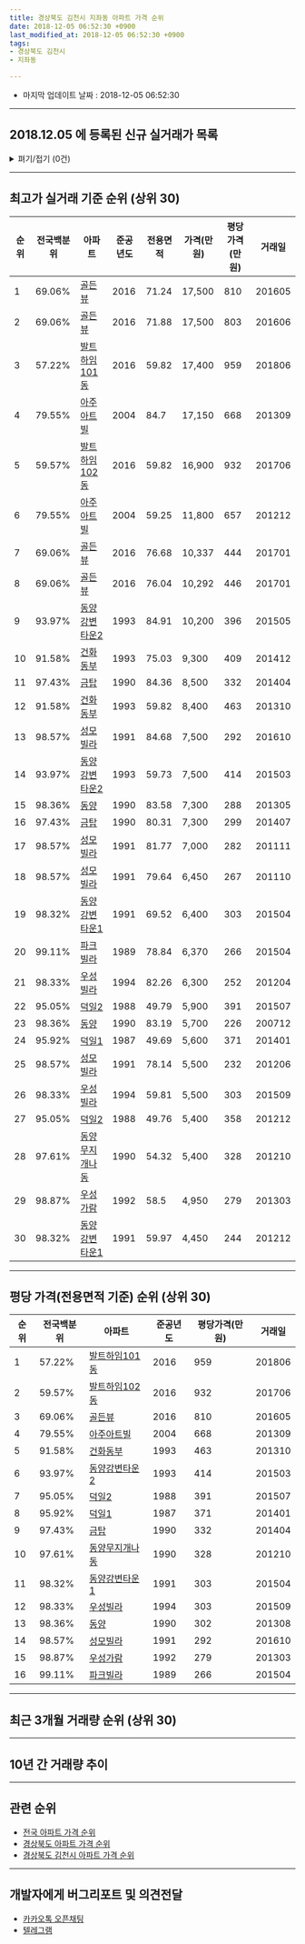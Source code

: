 ```yaml
---
title: 경상북도 김천시 지좌동 아파트 가격 순위
date: 2018-12-05 06:52:30 +0900
last_modified_at: 2018-12-05 06:52:30 +0900
tags:
- 경상북도 김천시
- 지좌동

---
```


* 마지막 업데이트 날짜 : 2018-12-05 06:52:30

---

## 2018.12.05 에 등록된 신규 실거래가 목록

<details>
<summary>펴기/접기 (0건)</summary>
<div markdown="1">

|아파트|전국백분위|준공년도|전용면적|가격(만원)|평당가격(만원)|거래일|
|---|---|---|---|---|---|---|
|없음|||||||


</div>
</details>

---

## 최고가 실거래 기준 순위 (상위 30)


|순위|전국백분위|아파트|준공년도|전용면적|가격(만원)|평당가격(만원)|거래일|
|---|---|---|---|---|---|---|---|
|1|69.06%|[골든뷰](https://search.naver.com/search.naver?query=%EA%B2%BD%EC%83%81%EB%B6%81%EB%8F%84+%EA%B9%80%EC%B2%9C%EC%8B%9C+%EC%A7%80%EC%A2%8C%EB%8F%99+%EA%B3%A8%EB%93%A0%EB%B7%B0)|2016|71.24|17,500|810|201605|
|2|69.06%|[골든뷰](https://search.naver.com/search.naver?query=%EA%B2%BD%EC%83%81%EB%B6%81%EB%8F%84+%EA%B9%80%EC%B2%9C%EC%8B%9C+%EC%A7%80%EC%A2%8C%EB%8F%99+%EA%B3%A8%EB%93%A0%EB%B7%B0)|2016|71.88|17,500|803|201606|
|3|57.22%|[발트하임101동](https://search.naver.com/search.naver?query=%EA%B2%BD%EC%83%81%EB%B6%81%EB%8F%84+%EA%B9%80%EC%B2%9C%EC%8B%9C+%EC%A7%80%EC%A2%8C%EB%8F%99+%EB%B0%9C%ED%8A%B8%ED%95%98%EC%9E%84101%EB%8F%99)|2016|59.82|17,400|959|201806|
|4|79.55%|[아주아트빌](https://search.naver.com/search.naver?query=%EA%B2%BD%EC%83%81%EB%B6%81%EB%8F%84+%EA%B9%80%EC%B2%9C%EC%8B%9C+%EC%A7%80%EC%A2%8C%EB%8F%99+%EC%95%84%EC%A3%BC%EC%95%84%ED%8A%B8%EB%B9%8C)|2004|84.7|17,150|668|201309|
|5|59.57%|[발트하임102동](https://search.naver.com/search.naver?query=%EA%B2%BD%EC%83%81%EB%B6%81%EB%8F%84+%EA%B9%80%EC%B2%9C%EC%8B%9C+%EC%A7%80%EC%A2%8C%EB%8F%99+%EB%B0%9C%ED%8A%B8%ED%95%98%EC%9E%84102%EB%8F%99)|2016|59.82|16,900|932|201706|
|6|79.55%|[아주아트빌](https://search.naver.com/search.naver?query=%EA%B2%BD%EC%83%81%EB%B6%81%EB%8F%84+%EA%B9%80%EC%B2%9C%EC%8B%9C+%EC%A7%80%EC%A2%8C%EB%8F%99+%EC%95%84%EC%A3%BC%EC%95%84%ED%8A%B8%EB%B9%8C)|2004|59.25|11,800|657|201212|
|7|69.06%|[골든뷰](https://search.naver.com/search.naver?query=%EA%B2%BD%EC%83%81%EB%B6%81%EB%8F%84+%EA%B9%80%EC%B2%9C%EC%8B%9C+%EC%A7%80%EC%A2%8C%EB%8F%99+%EA%B3%A8%EB%93%A0%EB%B7%B0)|2016|76.68|10,337|444|201701|
|8|69.06%|[골든뷰](https://search.naver.com/search.naver?query=%EA%B2%BD%EC%83%81%EB%B6%81%EB%8F%84+%EA%B9%80%EC%B2%9C%EC%8B%9C+%EC%A7%80%EC%A2%8C%EB%8F%99+%EA%B3%A8%EB%93%A0%EB%B7%B0)|2016|76.04|10,292|446|201701|
|9|93.97%|[동양강변타운2](https://search.naver.com/search.naver?query=%EA%B2%BD%EC%83%81%EB%B6%81%EB%8F%84+%EA%B9%80%EC%B2%9C%EC%8B%9C+%EC%A7%80%EC%A2%8C%EB%8F%99+%EB%8F%99%EC%96%91%EA%B0%95%EB%B3%80%ED%83%80%EC%9A%B42)|1993|84.91|10,200|396|201505|
|10|91.58%|[건화동부](https://search.naver.com/search.naver?query=%EA%B2%BD%EC%83%81%EB%B6%81%EB%8F%84+%EA%B9%80%EC%B2%9C%EC%8B%9C+%EC%A7%80%EC%A2%8C%EB%8F%99+%EA%B1%B4%ED%99%94%EB%8F%99%EB%B6%80)|1993|75.03|9,300|409|201412|
|11|97.43%|[금탑](https://search.naver.com/search.naver?query=%EA%B2%BD%EC%83%81%EB%B6%81%EB%8F%84+%EA%B9%80%EC%B2%9C%EC%8B%9C+%EC%A7%80%EC%A2%8C%EB%8F%99+%EA%B8%88%ED%83%91)|1990|84.36|8,500|332|201404|
|12|91.58%|[건화동부](https://search.naver.com/search.naver?query=%EA%B2%BD%EC%83%81%EB%B6%81%EB%8F%84+%EA%B9%80%EC%B2%9C%EC%8B%9C+%EC%A7%80%EC%A2%8C%EB%8F%99+%EA%B1%B4%ED%99%94%EB%8F%99%EB%B6%80)|1993|59.82|8,400|463|201310|
|13|98.57%|[성모빌라](https://search.naver.com/search.naver?query=%EA%B2%BD%EC%83%81%EB%B6%81%EB%8F%84+%EA%B9%80%EC%B2%9C%EC%8B%9C+%EC%A7%80%EC%A2%8C%EB%8F%99+%EC%84%B1%EB%AA%A8%EB%B9%8C%EB%9D%BC)|1991|84.68|7,500|292|201610|
|14|93.97%|[동양강변타운2](https://search.naver.com/search.naver?query=%EA%B2%BD%EC%83%81%EB%B6%81%EB%8F%84+%EA%B9%80%EC%B2%9C%EC%8B%9C+%EC%A7%80%EC%A2%8C%EB%8F%99+%EB%8F%99%EC%96%91%EA%B0%95%EB%B3%80%ED%83%80%EC%9A%B42)|1993|59.73|7,500|414|201503|
|15|98.36%|[동양](https://search.naver.com/search.naver?query=%EA%B2%BD%EC%83%81%EB%B6%81%EB%8F%84+%EA%B9%80%EC%B2%9C%EC%8B%9C+%EC%A7%80%EC%A2%8C%EB%8F%99+%EB%8F%99%EC%96%91)|1990|83.58|7,300|288|201305|
|16|97.43%|[금탑](https://search.naver.com/search.naver?query=%EA%B2%BD%EC%83%81%EB%B6%81%EB%8F%84+%EA%B9%80%EC%B2%9C%EC%8B%9C+%EC%A7%80%EC%A2%8C%EB%8F%99+%EA%B8%88%ED%83%91)|1990|80.31|7,300|299|201407|
|17|98.57%|[성모빌라](https://search.naver.com/search.naver?query=%EA%B2%BD%EC%83%81%EB%B6%81%EB%8F%84+%EA%B9%80%EC%B2%9C%EC%8B%9C+%EC%A7%80%EC%A2%8C%EB%8F%99+%EC%84%B1%EB%AA%A8%EB%B9%8C%EB%9D%BC)|1991|81.77|7,000|282|201111|
|18|98.57%|[성모빌라](https://search.naver.com/search.naver?query=%EA%B2%BD%EC%83%81%EB%B6%81%EB%8F%84+%EA%B9%80%EC%B2%9C%EC%8B%9C+%EC%A7%80%EC%A2%8C%EB%8F%99+%EC%84%B1%EB%AA%A8%EB%B9%8C%EB%9D%BC)|1991|79.64|6,450|267|201110|
|19|98.32%|[동양강변타운1](https://search.naver.com/search.naver?query=%EA%B2%BD%EC%83%81%EB%B6%81%EB%8F%84+%EA%B9%80%EC%B2%9C%EC%8B%9C+%EC%A7%80%EC%A2%8C%EB%8F%99+%EB%8F%99%EC%96%91%EA%B0%95%EB%B3%80%ED%83%80%EC%9A%B41)|1991|69.52|6,400|303|201504|
|20|99.11%|[파크빌라](https://search.naver.com/search.naver?query=%EA%B2%BD%EC%83%81%EB%B6%81%EB%8F%84+%EA%B9%80%EC%B2%9C%EC%8B%9C+%EC%A7%80%EC%A2%8C%EB%8F%99+%ED%8C%8C%ED%81%AC%EB%B9%8C%EB%9D%BC)|1989|78.84|6,370|266|201504|
|21|98.33%|[우성빌라](https://search.naver.com/search.naver?query=%EA%B2%BD%EC%83%81%EB%B6%81%EB%8F%84+%EA%B9%80%EC%B2%9C%EC%8B%9C+%EC%A7%80%EC%A2%8C%EB%8F%99+%EC%9A%B0%EC%84%B1%EB%B9%8C%EB%9D%BC)|1994|82.26|6,300|252|201204|
|22|95.05%|[덕일2](https://search.naver.com/search.naver?query=%EA%B2%BD%EC%83%81%EB%B6%81%EB%8F%84+%EA%B9%80%EC%B2%9C%EC%8B%9C+%EC%A7%80%EC%A2%8C%EB%8F%99+%EB%8D%95%EC%9D%BC2)|1988|49.79|5,900|391|201507|
|23|98.36%|[동양](https://search.naver.com/search.naver?query=%EA%B2%BD%EC%83%81%EB%B6%81%EB%8F%84+%EA%B9%80%EC%B2%9C%EC%8B%9C+%EC%A7%80%EC%A2%8C%EB%8F%99+%EB%8F%99%EC%96%91)|1990|83.19|5,700|226|200712|
|24|95.92%|[덕일1](https://search.naver.com/search.naver?query=%EA%B2%BD%EC%83%81%EB%B6%81%EB%8F%84+%EA%B9%80%EC%B2%9C%EC%8B%9C+%EC%A7%80%EC%A2%8C%EB%8F%99+%EB%8D%95%EC%9D%BC1)|1987|49.69|5,600|371|201401|
|25|98.57%|[성모빌라](https://search.naver.com/search.naver?query=%EA%B2%BD%EC%83%81%EB%B6%81%EB%8F%84+%EA%B9%80%EC%B2%9C%EC%8B%9C+%EC%A7%80%EC%A2%8C%EB%8F%99+%EC%84%B1%EB%AA%A8%EB%B9%8C%EB%9D%BC)|1991|78.14|5,500|232|201206|
|26|98.33%|[우성빌라](https://search.naver.com/search.naver?query=%EA%B2%BD%EC%83%81%EB%B6%81%EB%8F%84+%EA%B9%80%EC%B2%9C%EC%8B%9C+%EC%A7%80%EC%A2%8C%EB%8F%99+%EC%9A%B0%EC%84%B1%EB%B9%8C%EB%9D%BC)|1994|59.81|5,500|303|201509|
|27|95.05%|[덕일2](https://search.naver.com/search.naver?query=%EA%B2%BD%EC%83%81%EB%B6%81%EB%8F%84+%EA%B9%80%EC%B2%9C%EC%8B%9C+%EC%A7%80%EC%A2%8C%EB%8F%99+%EB%8D%95%EC%9D%BC2)|1988|49.76|5,400|358|201212|
|28|97.61%|[동양무지개나동](https://search.naver.com/search.naver?query=%EA%B2%BD%EC%83%81%EB%B6%81%EB%8F%84+%EA%B9%80%EC%B2%9C%EC%8B%9C+%EC%A7%80%EC%A2%8C%EB%8F%99+%EB%8F%99%EC%96%91%EB%AC%B4%EC%A7%80%EA%B0%9C%EB%82%98%EB%8F%99)|1990|54.32|5,400|328|201210|
|29|98.87%|[우성가람](https://search.naver.com/search.naver?query=%EA%B2%BD%EC%83%81%EB%B6%81%EB%8F%84+%EA%B9%80%EC%B2%9C%EC%8B%9C+%EC%A7%80%EC%A2%8C%EB%8F%99+%EC%9A%B0%EC%84%B1%EA%B0%80%EB%9E%8C)|1992|58.5|4,950|279|201303|
|30|98.32%|[동양강변타운1](https://search.naver.com/search.naver?query=%EA%B2%BD%EC%83%81%EB%B6%81%EB%8F%84+%EA%B9%80%EC%B2%9C%EC%8B%9C+%EC%A7%80%EC%A2%8C%EB%8F%99+%EB%8F%99%EC%96%91%EA%B0%95%EB%B3%80%ED%83%80%EC%9A%B41)|1991|59.97|4,450|244|201212|


---

## 평당 가격(전용면적 기준) 순위 (상위 30)


|순위|전국백분위|아파트|준공년도|평당가격(만원)|거래일|
|---|---|---|---|---|---|
|1|57.22%|[발트하임101동](https://search.naver.com/search.naver?query=%EA%B2%BD%EC%83%81%EB%B6%81%EB%8F%84+%EA%B9%80%EC%B2%9C%EC%8B%9C+%EC%A7%80%EC%A2%8C%EB%8F%99+%EB%B0%9C%ED%8A%B8%ED%95%98%EC%9E%84101%EB%8F%99)|2016|959|201806|
|2|59.57%|[발트하임102동](https://search.naver.com/search.naver?query=%EA%B2%BD%EC%83%81%EB%B6%81%EB%8F%84+%EA%B9%80%EC%B2%9C%EC%8B%9C+%EC%A7%80%EC%A2%8C%EB%8F%99+%EB%B0%9C%ED%8A%B8%ED%95%98%EC%9E%84102%EB%8F%99)|2016|932|201706|
|3|69.06%|[골든뷰](https://search.naver.com/search.naver?query=%EA%B2%BD%EC%83%81%EB%B6%81%EB%8F%84+%EA%B9%80%EC%B2%9C%EC%8B%9C+%EC%A7%80%EC%A2%8C%EB%8F%99+%EA%B3%A8%EB%93%A0%EB%B7%B0)|2016|810|201605|
|4|79.55%|[아주아트빌](https://search.naver.com/search.naver?query=%EA%B2%BD%EC%83%81%EB%B6%81%EB%8F%84+%EA%B9%80%EC%B2%9C%EC%8B%9C+%EC%A7%80%EC%A2%8C%EB%8F%99+%EC%95%84%EC%A3%BC%EC%95%84%ED%8A%B8%EB%B9%8C)|2004|668|201309|
|5|91.58%|[건화동부](https://search.naver.com/search.naver?query=%EA%B2%BD%EC%83%81%EB%B6%81%EB%8F%84+%EA%B9%80%EC%B2%9C%EC%8B%9C+%EC%A7%80%EC%A2%8C%EB%8F%99+%EA%B1%B4%ED%99%94%EB%8F%99%EB%B6%80)|1993|463|201310|
|6|93.97%|[동양강변타운2](https://search.naver.com/search.naver?query=%EA%B2%BD%EC%83%81%EB%B6%81%EB%8F%84+%EA%B9%80%EC%B2%9C%EC%8B%9C+%EC%A7%80%EC%A2%8C%EB%8F%99+%EB%8F%99%EC%96%91%EA%B0%95%EB%B3%80%ED%83%80%EC%9A%B42)|1993|414|201503|
|7|95.05%|[덕일2](https://search.naver.com/search.naver?query=%EA%B2%BD%EC%83%81%EB%B6%81%EB%8F%84+%EA%B9%80%EC%B2%9C%EC%8B%9C+%EC%A7%80%EC%A2%8C%EB%8F%99+%EB%8D%95%EC%9D%BC2)|1988|391|201507|
|8|95.92%|[덕일1](https://search.naver.com/search.naver?query=%EA%B2%BD%EC%83%81%EB%B6%81%EB%8F%84+%EA%B9%80%EC%B2%9C%EC%8B%9C+%EC%A7%80%EC%A2%8C%EB%8F%99+%EB%8D%95%EC%9D%BC1)|1987|371|201401|
|9|97.43%|[금탑](https://search.naver.com/search.naver?query=%EA%B2%BD%EC%83%81%EB%B6%81%EB%8F%84+%EA%B9%80%EC%B2%9C%EC%8B%9C+%EC%A7%80%EC%A2%8C%EB%8F%99+%EA%B8%88%ED%83%91)|1990|332|201404|
|10|97.61%|[동양무지개나동](https://search.naver.com/search.naver?query=%EA%B2%BD%EC%83%81%EB%B6%81%EB%8F%84+%EA%B9%80%EC%B2%9C%EC%8B%9C+%EC%A7%80%EC%A2%8C%EB%8F%99+%EB%8F%99%EC%96%91%EB%AC%B4%EC%A7%80%EA%B0%9C%EB%82%98%EB%8F%99)|1990|328|201210|
|11|98.32%|[동양강변타운1](https://search.naver.com/search.naver?query=%EA%B2%BD%EC%83%81%EB%B6%81%EB%8F%84+%EA%B9%80%EC%B2%9C%EC%8B%9C+%EC%A7%80%EC%A2%8C%EB%8F%99+%EB%8F%99%EC%96%91%EA%B0%95%EB%B3%80%ED%83%80%EC%9A%B41)|1991|303|201504|
|12|98.33%|[우성빌라](https://search.naver.com/search.naver?query=%EA%B2%BD%EC%83%81%EB%B6%81%EB%8F%84+%EA%B9%80%EC%B2%9C%EC%8B%9C+%EC%A7%80%EC%A2%8C%EB%8F%99+%EC%9A%B0%EC%84%B1%EB%B9%8C%EB%9D%BC)|1994|303|201509|
|13|98.36%|[동양](https://search.naver.com/search.naver?query=%EA%B2%BD%EC%83%81%EB%B6%81%EB%8F%84+%EA%B9%80%EC%B2%9C%EC%8B%9C+%EC%A7%80%EC%A2%8C%EB%8F%99+%EB%8F%99%EC%96%91)|1990|302|201308|
|14|98.57%|[성모빌라](https://search.naver.com/search.naver?query=%EA%B2%BD%EC%83%81%EB%B6%81%EB%8F%84+%EA%B9%80%EC%B2%9C%EC%8B%9C+%EC%A7%80%EC%A2%8C%EB%8F%99+%EC%84%B1%EB%AA%A8%EB%B9%8C%EB%9D%BC)|1991|292|201610|
|15|98.87%|[우성가람](https://search.naver.com/search.naver?query=%EA%B2%BD%EC%83%81%EB%B6%81%EB%8F%84+%EA%B9%80%EC%B2%9C%EC%8B%9C+%EC%A7%80%EC%A2%8C%EB%8F%99+%EC%9A%B0%EC%84%B1%EA%B0%80%EB%9E%8C)|1992|279|201303|
|16|99.11%|[파크빌라](https://search.naver.com/search.naver?query=%EA%B2%BD%EC%83%81%EB%B6%81%EB%8F%84+%EA%B9%80%EC%B2%9C%EC%8B%9C+%EC%A7%80%EC%A2%8C%EB%8F%99+%ED%8C%8C%ED%81%AC%EB%B9%8C%EB%9D%BC)|1989|266|201504|


---

## 최근 3개월 거래량 순위 (상위 30)


<div style="width:100%;">
    <canvas id="deal_count_ranking" height="250"></canvas>
</div>


<script>
new Chart(document.getElementById("deal_count_ranking"), {
    type: 'horizontalBar',
    data: {
        labels: ['덕일1', '동양', '발트하임102동'],
        datasets: [{
            label: '실거래 수',
            data: [2, 1, 1],
            borderColor: "rgba(255, 0, 128, 1)",
            backgroundColor: "rgba(255, 0, 128, 0.5)",
            fill: false,
        }]
    },
    options: {
        responsive: true,
        title: {
            display: true,
            text: '최근 3개월 거래량 순위'
        },
        tooltips: {
            mode: 'index',
            intersect: false,
            callbacks: {
                title: function(tooltipItems, data) {
                    return "실거래 수:";
                },
                label: function(tooltipItem, data) {
                    return data.labels[tooltipItem.index] + ": " + tooltipItem.xLabel;
                }
            }
        },
        hover: {
            mode: 'nearest',
            intersect: true
        },
        scales: {
            xAxes: [{
                display: true,
                scaleLabel: {
                    display: true,
                    labelString: '실거래 수'
                },
                ticks: {
                    suggestedMin: 0,
                }
            }],
            yAxes: [{
                display: true,
                ticks: {
                    autoSkip: false,
                    callback: function(value, index, values) {
                        if (value.length > 15)
                            return value.substr(0, 13) + "...";
                        else
                            return value;
                    }
                },
                scaleLabel: {
                    display: false,
                }
            }]
        }
    }
});

</script>


---

## 10년 간 거래량 추이


<div style="width:100%;">
    <canvas id="deal_progress" height="250"></canvas>
</div>

<script>
new Chart(document.getElementById("deal_progress"), {
    type: 'line',
    data: {
        labels: ['200812','200901','200902','200903','200904','200905','200906','200907','200908','200909','200910','200911','200912','201001','201002','201003','201004','201005','201006','201007','201008','201009','201010','201011','201012','201101','201102','201103','201104','201105','201106','201107','201108','201109','201110','201111','201112','201201','201202','201203','201204','201205','201206','201207','201208','201209','201210','201211','201212','201301','201302','201303','201304','201305','201306','201307','201308','201309','201310','201311','201312','201401','201402','201403','201404','201405','201406','201407','201408','201409','201410','201411','201412','201501','201502','201503','201504','201505','201506','201507','201508','201509','201510','201511','201512','201601','201602','201603','201604','201605','201606','201607','201608','201609','201610','201611','201612','201701','201702','201703','201704','201705','201706','201707','201708','201709','201710','201711','201712','201801','201802','201803','201804','201805','201806','201807','201808','201809','201810','201811','201812'],
        datasets: [{
            label: '실거래 수',
            pointRadius: 1,
            data: [5, 0, 7, 5, 1, 4, 4, 5, 4, 4, 8, 3, 1, 5, 3, 6, 7, 4, 2, 1, 5, 2, 1, 10, 6, 3, 8, 8, 3, 7, 6, 4, 6, 10, 11, 8, 4, 4, 4, 6, 7, 5, 1, 4, 1, 4, 6, 4, 4, 4, 3, 5, 5, 5, 8, 7, 5, 10, 7, 5, 3, 5, 9, 7, 3, 3, 5, 9, 1, 5, 2, 10, 4, 7, 2, 12, 10, 9, 7, 7, 3, 7, 9, 3, 6, 1, 4, 4, 6, 10, 4, 6, 5, 6, 3, 2, 3, 7, 5, 3, 4, 2, 3, 4, 3, 6, 2, 2, 2, 3, 4, 3, 3, 4, 10, 1, 3, 1, 4, 0, 0],
            borderColor: "rgba(255, 201, 14, 1)",
            backgroundColor: "rgba(255, 201, 14, 0.5)",
            fill: true,
        }]
    },
    options: {
        responsive: true,
        title: {
            display: true,
            text: '10년간 거래량 추이'
        },
        tooltips: {
            mode: 'index',
            intersect: false,
        },
        hover: {
            mode: 'nearest',
            intersect: true
        },
        scales: {
            xAxes: [{
                display: true,
                scaleLabel: {
                    display: true,
                    labelString: '년/월'
                }
            }],
            yAxes: [{
                display: true,
                ticks: {
                    suggestedMin: 0,
                },
                scaleLabel: {
                    display: true,
                    labelString: '실거래 수'
                }
            }]
        }
    }
});

</script>


---

## 관련 순위

- [전국 아파트 가격 순위](https://inasie.github.io/apt-ranking/전국)
- [경상북도 아파트 가격 순위](https://inasie.github.io/apt-ranking/경상북도)
- [경상북도 김천시 아파트 가격 순위](https://inasie.github.io/apt-ranking/경상북도-김천시)


---

## 개발자에게 버그리포트 및 의견전달

- [카카오톡 오픈채팅](https://open.kakao.com/o/gLJUAP4)
- [텔레그램](https://t.me/inasie)

